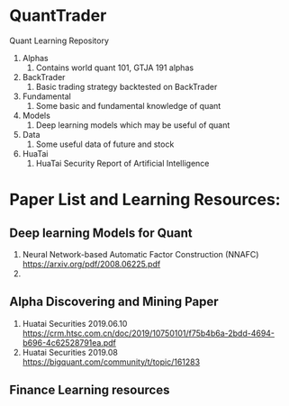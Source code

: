 # QuantTrader
Quant Learning Repository

1. Alphas
    1. Contains world quant 101, GTJA 191 alphas
2. BackTrader
    1. Basic trading strategy backtested on BackTrader 
3. Fundamental
    1. Some basic and fundamental knowledge of quant
4. Models
    1. Deep learning models which may be useful of quant
5. Data
    1. Some useful data of future and stock
6. HuaTai
    1. HuaTai Security Report of Artificial Intelligence



# Paper List and Learning Resources:

## Deep learning Models for Quant
1. Neural Network-based Automatic Factor Construction (NNAFC) https://arxiv.org/pdf/2008.06225.pdf
2. 
## Alpha Discovering and Mining Paper
1. Huatai Securities 2019.06.10 https://crm.htsc.com.cn/doc/2019/10750101/f75b4b6a-2bdd-4694-b696-4c62528791ea.pdf
2. Huatai Securities 2019.08 https://bigquant.com/community/t/topic/161283
## Finance Learning resources
